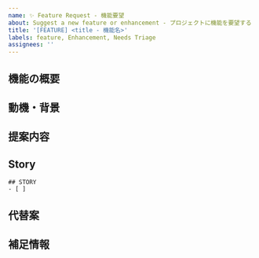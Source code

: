 ```yaml
---
name: ✨ Feature Request - 機能要望
about: Suggest a new feature or enhancement - プロジェクトに機能を要望する
title: '[FEATURE] <title - 機能名>'
labels: feature, Enhancement, Needs Triage
assignees: ''
---
```


<!-- 機能リクエスト用テンプレート -->
## 機能の概要

<!-- 提案する機能、実現したいことについて簡潔に説明してください。 -->

## 動機・背景

<!-- なぜこの機能が必要なのか、その背景や理由（ユーザーにどういうメリットが有るか）を説明してください。どのような問題が解決されるかも記載してください。 -->

## 提案内容

<!-- 機能の具体的な提案内容を記載してください。どのような動作やUIを想定しているかも含めてください。 -->

## Story

```tasklist
## STORY
- [ ]
```

## 代替案

<!-- もし他に考えられる代替案があれば記載してください。 -->

## 補足情報

<!-- その他、開発者がこの機能を実装する際に役立つ情報があれば記載してください。 -->
